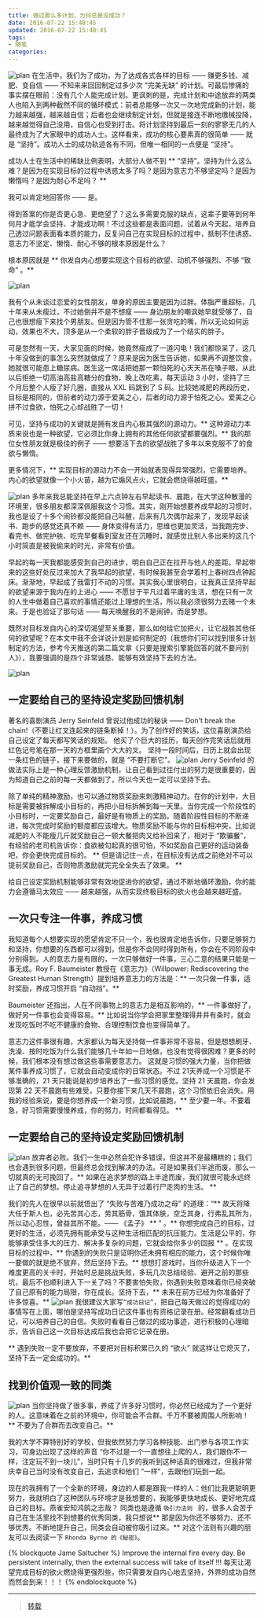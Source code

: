 ```yaml
---
title: 做过那么多计划，为何总是没成功？
date: 2016-07-22 15:48:45
updated: 2016-07-22 15:48:45
tags:
- 随笔
categories:
---
```

![plan](/images/plan/1.png)
在生活中，我们为了成功，为了达成各式各样的目标 —— 赚更多钱、减肥、变自信 —— 不知来来回回制定过多少次 “完美无缺” 的计划。可最后惨痛的事实摆在眼前：没有几个人能完成计划。更讽刺的是，完成计划和中途放弃的两类人也陷入到两种截然不同的循环模式：前者总能够一次又一次地完成新的计划，能力越来越强，越来越自信；后者也会继续制定计划，但就是接连不断地缴械投降，越来越觉得自己没用，自信心也受到打击。将计划坚持到最后一刻的寥寥无几的人最终成为了大家眼中的成功人士。这样看来，成功的核心要素真的很简单 —— 就是 “坚持”。成功人士的成功轨迹各有不同，但唯一相同的一点便是 “坚持”。
<!--more-->
成功人士在生活中的稀缺比例表明，大部分人做不到 ** “坚持”。坚持为什么这么难？是因为在实现目标的过程中诱惑太多了吗？是因为意志力不够坚定吗？是因为懒惰吗？是因为耐心不足吗？ **

我可以肯定地回答你 —— 是。

得到答案的你是否更心急、更绝望了？这么多需要克服的缺点，这辈子要等到何年何月才能学会坚持、才能成功啊！不过这些都是表面问题，试着从今天起，培养自己透过问题表面看本质的能力，反复问自己在实现目标的过程中，抵制不住诱惑、意志力不坚定、懒惰、耐心不够的根本原因是什么？

根本原因就是 ** 你发自内心想要实现这个目标的欲望、动机不够强烈、不够 “致命” 。**

![plan](/images/plan/8.png)

我有个从未谈过恋爱的女性朋友，单身的原因主要是因为过胖。体脂严重超标，几十年来从未瘦过，不过她倒并不是不想瘦 —— 身边朋友的嘲讽她早就受够了，自己也很想瘦下来找个男朋友。但是因为管不住那一张贪吃的嘴，所以无论如何运动，效果也不大，顶多是从一个柔软的胖子晋级成为了一个结实的胖子。

可是忽然有一天，大家见面的时候，她竟然瘦成了一道闪电！我们都惊呆了，这几十年没做到的事怎么突然就做成了？原来是因为医生告诉她，如果再不调整饮食，她就很可能患上糖尿病。医生这一席话把她那一颗怕死的心天天吊在嗓子眼，从此以后拒绝一切高油高盐高糖分的食物，晚上改吃素，每天运动 3 小时，坚持了三个月后整个人瘦了好几圈，直接从 XXL 码跳到了 S 码。比较她减肥的两段历史，目标是相同的，但前者的动力源于爱美之心，后者的动力源于怕死之心。爱美之心拼不过食欲，怕死之心却战胜了一切！

可见，坚持与成功的关键就是拥有发自内心极其强烈的源动力。** 这种源动力本质来说也是一种欲望，它必须比你身上拥有的其他任何欲望都要强烈。** 我的那位女性朋友就是极佳的例子 —— 想要活下去的欲望战胜了多年以来克服不了的食欲与懒惰。

更多情况下，** 实现目标的源动力不会一开始就表现得异常强烈，它需要培养。内心的欲望就像一个小火苗，越为它煽风点火，它就会燃烧得越旺盛。**

![plan](/images/plan/2.png)
多年来我总能坚持在早上六点钟左右早起读书、晨跑，在大学这种散漫的环境里，很多朋友都深深佩服我这个习惯。其实，刚开始想要养成早起的习惯时，我也是设了十多个闹铃都没能把自己叫醒，后来有几次偶尔起来了，发现早起读书、跑步的感觉还真不赖 —— 身体变得有活力，思维也更加灵活，当我跑完步、看完书、做完护肤、吃完早餐看到室友还在沉睡时，就感觉比别人多出来的这几个小时简直是被我偷来的时光，非常有价值。

早起的每一天我都能感受到自己的进步，明白自己正在拉开与他人的差距。早起带来的这些好处反过来加大了我早起的欲望，有时候我甚至会学着村上春树四点钟起床。渐渐地，早起成了我雷打不动的习惯。其实我心里很明白，让我真正坚持早起的欲望来源于我内在的上进心 —— 不愿甘于平凡过着平庸的生活，想在只有一次的人生中做着自己喜欢的事情还能过上理想的生活，所以我必须很努力去赌一个未来。于是也验证了那句话 —— 每天唤醒我的不是闹钟，而是梦想。

既然对目标发自内心的深切渴望至关重要，那么如何给它加把火，让它战胜其他任何的欲望呢？在本文中我不会详说计划是如何制定的（我想你们可以找到很多计划制定的方法，参考今天推送的第二篇文章《只要是搜索引擎能回答的就不要问别人》），我要强调的是四个非常诚恳、能够有效坚持下去的方法。

![plan](/images/plan/3.png)
## 一定要给自己的坚持设定奖励回馈机制
著名的喜剧演员 Jerry Seinfeld 曾说过他成功的秘诀 —— Don't break the chain!（不要让红叉连起来的链条断掉！）。为了创作好的笑话，这位喜剧演员给自己设定了每天都写笑话的规矩。 他买了个巨大的挂历，每天创作完笑话后就用红色记号笔在那一天的方框里画个大大的叉。 坚持一段时间后，日历上就会出现一条红色的链子，接下来要做的，就是 “不要打断它”。
![plan](/images/plan/4.png)
Jerry Seinfeld 的做法实际上是一种心理反馈激励机制，让自己看到过往付出的努力是很重要的，因为知道自己之前的每一天都做到了，所以今天也一定可以坚持下去。

除了单纯的精神激励，也可以通过物质奖励来刺激精神动力。在你的计划中，大目标是需要被拆解成小目标的，再把小目标拆解到每一天里。当你完成一个阶段性的小目标时，一定要奖励自己，最好是有物质上的奖励。随着阶段性目标的不断递进，每次完成时奖励的额度都应该增大。物质奖励不能与你的目标相冲突，比如说减肥的人不能瘦几斤就奖励自己一顿大餐把肉又给补回来了，相对于 “欺骗餐”，有经验的老司机告诉你：食欲被勾起真的很可怕，不如奖励自己更好的运动装备吧，你会更快完成目标的。 ** 但是请记住一点，在目标没有达成之前绝对不可以提前奖励自己，否则物质激励就完完全全失去了效果。 **

给自己设定奖励机制能够非常有效地促进你的欲望，通过不断地循环激励，你的能力会遵循马太效应 —— 越来越强，从而实现终极目标的欲火也会越来越旺盛。
## 一次只专注一件事，养成习惯
我知道每个人想要实现的愿望肯定不只一个，我也很肯定地告诉你，只要足够努力和坚持，你想要的东西都可以得到，但是你不会同时得到所有，你会在不同阶段中分别得到。人的意志力是有限的，一次只够做好一件事，三心二意的结果只能是一事无成。Roy F. Baumeister 教授在《意志力》（Willpower: Rediscovering the Greatest Human Strength）提到培养意志力的方法是：** 一次只做一件事，适时奖励，养成习惯开启 “自动挡”。**

Baumeister 还指出，人在不同事物上的意志力是相互影响的，** 一件事做好了，做好另一件事也会变得容易。** 比如说当你学会把家里整理得井井有条时，就会发现吃饭时不吃不健康的食物、合理控制饮食也变得简单了。

意志力这件事很有趣，大家都认为每天坚持做一件事非常不容易，但是想想刷牙、洗澡、按时吃饭为什么我们能够几十年如一日地做，也没有觉得很困难？更多的时候，我们根本没有想过做这些事需要意志力。 这就是习惯的强大力量，当你把做某件事养成习惯了，它就会自动变成你的日常状态。不过 21天养成一个习惯是不够准确的，21 天只能说是初步培养出了一些习惯的感觉。坚持 21 天晨跑，你会发现第 22 天不晨跑有些难受，只要你接下来几天不晨跑，这个习惯依旧会消失。用我的经验来说，要是你想养成一个新习惯，比如说晨跑，** 至少要一年。不要着急，好习惯需要慢慢养成，你的努力，时间都看得见。 **

## 一定要给自己的坚持设定奖励回馈机制
![plan](/images/plan/5.png)
放弃者必败。我们一生中必然会犯许多错误，但这并不是最糟糕的；我们也会遇到很多问题，但最终总会找到解决的办法。可是如果我们半途而废，那么一切就真的无可挽回了。** 如果在追求梦想的路上半途而废，我们就很可能永远终止了自己的梦想。停止追寻梦想的人无异于过着行尸走肉的生活。 **

我们的先人在很早以前就悟出了 “失败与苦难乃成功之母” 的道理：“** 故天将降大任于斯人也，必先苦其心志，劳其筋骨，饿其体肤，空乏其身，行弗乱其所为，所以动心忍性，曾益其所不能。—— 《孟子》 ** ” 。** 你想完成自己的目标，过更好的生活，必须先拥有能承受与这种生活相匹配的抗压能力。生活是公平的，你能够承受住多大的压力、解决多复杂的问题，它就会给你多少的回报 ** 。在实现目标的过程中，** 你遇到的失败只是证明你还未拥有相应的能力，这个时候你唯一要做的就是绝不放弃，然后坚持下去。** 想想打游戏时，当你升级进入下一个难度更高的关卡时，开始时总是挑战失败，多玩几次总结经验、避开之前的那些坑，最后不也顺利进入下一关了吗？不要害怕失败，你遇到失败意味着你已经突破了自己原有的能力局限，你在成长。坚持下去，** 未来在前方已经为你准备好了许多惊喜。**
![plan](/images/plan/6.png)
我很建议大家写`“成功日记”`，把自己每天做过的觉得成功的事情写在上面，哪怕是坚持写成功日记这件事也有资格记录在册。经常翻看成功日记，可以培养自己的自信。失败时看看自己做过的成功事迹，进行积极的心理暗示，告诉自己这一次目标达成后我也会把它记录在册。

** 遇到失败一定不要放弃，不要把对目标积累已久的 “欲火” 就这样让它熄灭了，坚持下去一定会成功的。**

## 找到价值观一致的同类
![plan](/images/plan/7.png)
当你坚持做了很多事，养成了许多好习惯时，你必然已经成为了一个更好的人。这意味着在之前的环境中，你可能会不合群。千万不要被周围人所影响！** 不要为了合群而去改变自己。**

我的大学不算特别好的学校，但我依然努力学习各种技能、出门参与各项工作实习，可身边出现了这样的声音 “你不过是一个一直想往上爬的人，我们跟你不一样，注定玩不到一块儿”，当时只有十几岁的我听到这种话真的很难过，但我非常庆幸自己当时没有改变自己，去追求和他们 “一样”，去跟他们玩到一起。

现在的我拥有了一个全新的环境，身边的人都是跟我一样的人：他们比我更聪明更努力，我就明白了这种团队与环境才是我想要的，我能够更快地成长、更好地完成自己的目标。燕雀安知鸿鹄之志哉？
同类也是遵循 `吸引力法则 ` 的，很多人会苦于自己在生活里找不到想要的优秀同类，我只想说** 那是因为你还不够努力、还不够优秀。不断地提升自己，同类会自动被你吸引过来。** 对这个法则有兴趣的朋友可以去阅读一下 `Rhonda Byrne 的《秘密》`。

{% blockquote Jame Saltucher %}
Improve the internal fire every day. Be persistent internally, then the external success will take of itself !!!
每天让渴望完成目标的欲火燃烧得更强烈些，你只需要发自内心地去坚持，外界的成功自然而然会到来！！！
{% endblockquote %}

***

> [转载](http://mp.weixin.qq.com/s?__biz=MzAwMDgyMTA3Mg==&mid=2650055652&idx=1&sn=e69d8252994229b3b3521f1bc80671ce&scene=21#wechat_redirect)
